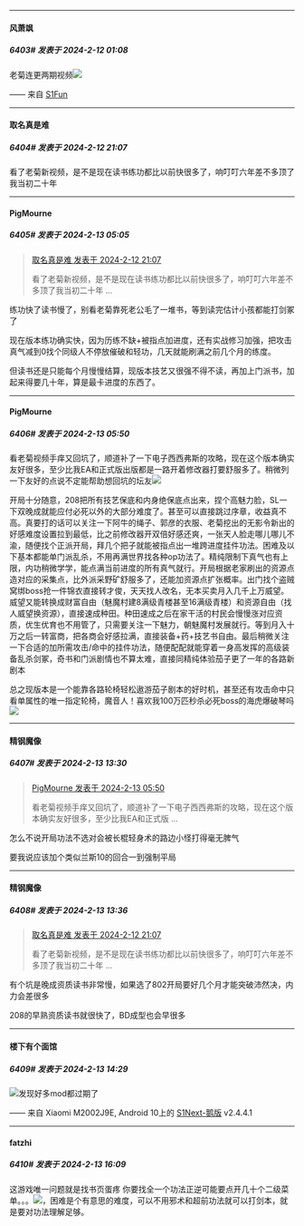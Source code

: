
*****

####  风萧飒  
##### 6403#       发表于 2024-2-12 01:08

老菊连更两期视频<img src="https://static.saraba1st.com/image/smiley/face2017/067.png" referrerpolicy="no-referrer">

—— 来自 [S1Fun](https://s1fun.koalcat.com)

*****

####  取名真是难  
##### 6404#       发表于 2024-2-12 21:07

看了老菊新视频，是不是现在读书练功都比以前快很多了，响叮叮六年差不多顶了我当初二十年


*****

####  PigMourne  
##### 6405#       发表于 2024-2-13 05:05

<blockquote><a href="httphttps://bbs.saraba1st.com/2b/forum.php?mod=redirect&amp;goto=findpost&amp;pid=63948290&amp;ptid=2092193" target="_blank">取名真是难 发表于 2024-2-12 21:07</a>

看了老菊新视频，是不是现在读书练功都比以前快很多了，响叮叮六年差不多顶了我当初二十年 ...</blockquote>
练功快了读书慢了，别看老菊靠死老公毛了一堆书，等到读完估计小孩都能打剑冢了

现在版本练功确实快，因为历练不缺+被指点加进度，还有实战修习加强，把攻击真气减到0找个同级人不停放催破和轻功，几天就能刷满之前几个月的练度。

但读书还是只能每个月慢慢结算，现版本技艺又很强不得不读，再加上门派书，加起来得要几十年，算是最卡进度的东西了。


*****

####  PigMourne  
##### 6406#       发表于 2024-2-13 05:50

看老菊视频手痒又回坑了，顺道补了一下电子西西弗斯的攻略，现在这个版本确实友好很多，至少比我EA和正式版出版都是一路开着修改器打要舒服多了。稍微列一下友好的点说不定能帮助想回坑的坛友<img src="https://static.saraba1st.com/image/smiley/face2017/050.png" referrerpolicy="no-referrer">

开局十分随意，208把所有技艺保底和内身绝保底点出来，捏个高魅力脸，SL一下双晚成就能应付必死以外的大部分难度了。甚至可以直接跳过序章，收益真不高。真要打的话可以关注一下阿牛的绳子、郭彦的衣服、老菊挖出的无影令新出的好感难度设置拉到最低，比之前修改器开双倍好感还爽，一张天人脸走哪儿哪儿不渝，随便找个正派开局，拜几个把子就能被指点出一堆跨进度挂件功法。困难及以下基本都能单门派乱杀，不用再满世界找各种op功法了。精纯限制下真气也有上限，内功稍微学学，能点满当前进度的所有真气就行。开局根据老家刷出的资源点造对应的采集点，比外派采野矿舒服多了，还能加资源点扩张概率。出门找个盗贼窝绑boss抢一件锦衣直接转才俊，天天找人改名，无本买卖月入几千上万威望。威望又能转换成财富自由（魅魔村建8满级青楼甚至16满级青楼）和资源自由（找人威望换资源），直接速成种田。种田速成之后在家干活的村民会慢慢涨对应资质，优生优育也不用管了，只需要关注一下魅力，朝魅魔村发展就行。等到月入十万之后一转富商，把各商会好感拉满，直接装备+药+技艺书自由。最后稍微关注一下合适的加所需攻击/命中的挂件功法，随便配配就能穿着一身高发挥的高级装备乱杀剑冢，奇书和门派剧情也不算太难，直接同精纯体验茄子更了一年的各路新剧本

总之现版本是一个能靠各路轮椅轻松遨游茄子剧本的好时机，甚至还有攻击命中只看单属性的唯一指定轮椅，魔音人！喜欢我100万匹秒杀必死boss的海虎爆破琴吗<img src="https://static.saraba1st.com/image/smiley/face2017/254.png" referrerpolicy="no-referrer">


*****

####  精钢魔像  
##### 6407#       发表于 2024-2-13 13:30

<blockquote><a href="httphttps://bbs.saraba1st.com/2b/forum.php?mod=redirect&amp;goto=findpost&amp;pid=63950860&amp;ptid=2092193" target="_blank">PigMourne 发表于 2024-2-13 05:50</a>

看老菊视频手痒又回坑了，顺道补了一下电子西西弗斯的攻略，现在这个版本确实友好很多，至少比我EA和正式版 ...</blockquote>
怎么不说开局功法不选对会被长棍轻身术的路边小怪打得毫无脾气

要我说应该加个类似兰斯10的回合一到强制平局


*****

####  精钢魔像  
##### 6408#       发表于 2024-2-13 13:36

<blockquote><a href="httphttps://bbs.saraba1st.com/2b/forum.php?mod=redirect&amp;goto=findpost&amp;pid=63948290&amp;ptid=2092193" target="_blank">取名真是难 发表于 2024-2-12 21:07</a>

看了老菊新视频，是不是现在读书练功都比以前快很多了，响叮叮六年差不多顶了我当初二十年 ...</blockquote>
有个坑是晚成资质读书非常慢，如果选了802开局要好几个月才能突破沛然决，内力会差很多

208的早熟资质读书就很快了，BD成型也会早很多


*****

####  楼下有个面馆  
##### 6409#       发表于 2024-2-13 14:29

<img src="https://static.saraba1st.com/image/smiley/face2017/001.png" referrerpolicy="no-referrer">发现好多mod都过期了

—— 来自 Xiaomi M2002J9E, Android 10上的 [S1Next-鹅版](https://github.com/ykrank/S1-Next/releases) v2.4.4.1


*****

####  fatzhi  
##### 6410#       发表于 2024-2-13 16:09

这游戏唯一问题就是找书页蛋疼 你要找全一个功法正逆可能要点开几十个二级菜单。。。<img src="https://static.saraba1st.com/image/smiley/face2017/001.png" referrerpolicy="no-referrer">，困难是个有意思的难度，可以不用邪术和超前功法就可以打剑本，就是要对功法理解足够。

